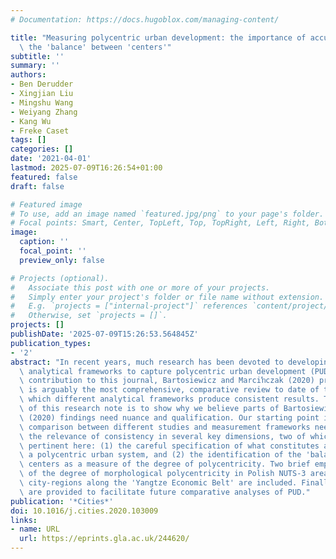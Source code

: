 ```yaml
---
# Documentation: https://docs.hugoblox.com/managing-content/

title: "Measuring polycentric urban development: the importance of accurately determining\
  \ the 'balance' between 'centers'"
subtitle: ''
summary: ''
authors:
- Ben Derudder
- Xingjian Liu
- Mingshu Wang
- Weiyang Zhang
- Kang Wu
- Freke Caset
tags: []
categories: []
date: '2021-04-01'
lastmod: 2025-07-09T16:26:54+01:00
featured: false
draft: false

# Featured image
# To use, add an image named `featured.jpg/png` to your page's folder.
# Focal points: Smart, Center, TopLeft, Top, TopRight, Left, Right, BottomLeft, Bottom, BottomRight.
image:
  caption: ''
  focal_point: ''
  preview_only: false

# Projects (optional).
#   Associate this post with one or more of your projects.
#   Simply enter your project's folder or file name without extension.
#   E.g. `projects = ["internal-project"]` references `content/project/deep-learning/index.md`.
#   Otherwise, set `projects = []`.
projects: []
publishDate: '2025-07-09T15:26:53.564845Z'
publication_types:
- '2'
abstract: "In recent years, much research has been devoted to developing appropriate\
  \ analytical frameworks to capture polycentric urban development (PUD). In a recent\
  \ contribution to this journal, Bartosiewicz and Marciŉczak (2020) present what\
  \ is arguably the most comprehensive, comparative review to date of the degree to\
  \ which different analytical frameworks produce consistent results. The purpose\
  \ of this research note is to show why we believe parts of Bartosiewicz and Marciŉczak's\
  \ (2020) findings need nuance and qualification. Our starting point is that a useful\
  \ comparison between different studies and measurement frameworks needs to consider\
  \ the relevance of consistency in several key dimensions, two of which are particularly\
  \ pertinent here: (1) the careful specification of what constitutes a 'center' in\
  \ a polycentric urban system, and (2) the identification of the 'balance' between\
  \ centers as a measure of the degree of polycentricity. Two brief empirical analyses\
  \ of the degree of morphological polycentricity in Polish NUTS-3 areas and the Chinese\
  \ city-regions along the 'Yangtze Economic Belt' are included. Finally, suggestions\
  \ are provided to facilitate future comparative analyses of PUD."
publication: '*Cities*'
doi: 10.1016/j.cities.2020.103009
links:
- name: URL
  url: https://eprints.gla.ac.uk/244620/
---
```

